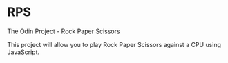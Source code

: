 # RPS
The Odin Project - Rock Paper Scissors

This project will allow you to play Rock Paper Scissors against a CPU using JavaScript.